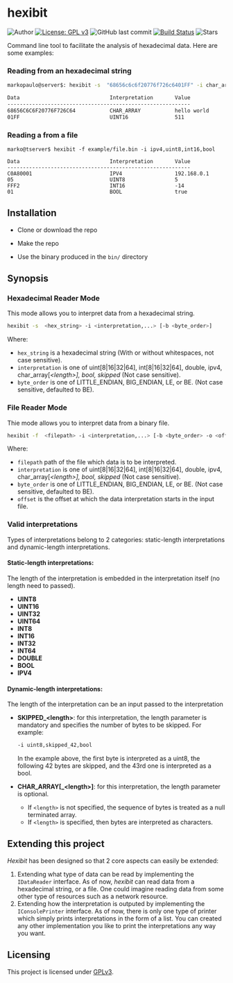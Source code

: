 # hexibit

![Author](https://img.shields.io/badge/author-MarkoPaul0-red.svg?style=flat-square)
[![License: GPL v3](https://img.shields.io/badge/License-GPL%20v3-blue.svg?style=flat-square)](https://www.gnu.org/licenses/gpl-3.0.en.html)
![GitHub last commit](https://img.shields.io/github/last-commit/MarkoPaul0/hexibit.svg?style=flat-square&maxAge=300)
[![Build Status](https://travis-ci.com/MarkoPaul0/hexibit.svg?token=1Gt7pCYg2Usf4VX2axE1&branch=master)](https://travis-ci.com/MarkoPaul0/hexibit)
![Stars](https://img.shields.io/github/stars/MarkoPaul0/hexibit.svg?style=social)


Command line tool to facilitate the analysis of hexadecimal data.
Here are some examples:

### Reading from an hexadecimal string

```bash
markopaulo@server$: hexibit -s  "68656c6c6f20776f726c6401FF" -i char_array_11,uint16

Data                             Interpretation       Value
-----------------------------------------------------------
68656C6C6F20776F726C64           CHAR_ARRAY           hello world
01FF                             UINT16               511
```

### Reading a from a file

```
marko@tserver$ hexibit -f example/file.bin -i ipv4,uint8,int16,bool

Data                             Interpretation       Value
-----------------------------------------------------------
C0A80001                         IPV4                 192.168.0.1
05                               UINT8                5
FFF2                             INT16                -14
01                               BOOL                 true
```

## Installation

* Clone or download the repo

* Make the repo

* Use the binary produced in the `bin/` directory

## Synopsis

### Hexadecimal Reader Mode
This mode allows you to interpret data from a hexadecimal string.
```bash
hexibit -s  <hex_string> -i <interpretation,...> [-b <byte_order>]
```
Where:
- `hex_string` is a hexadecimal string (With or without whitespaces, not case sensitive).
- `interpretation` is one of uint[8|16|32|64], int[8|16|32|64], double, ipv4, char_array[_\<length\>], bool, skipped_<length> (Not case sensitive).
- `byte_order` is one of LITTLE_ENDIAN, BIG_ENDIAN, LE, or BE. (Not case sensitive, defaulted to BE).

### File Reader Mode
Thie mode allows you to interpret data from a binary file.
```bash
hexibit -f  <filepath> -i <interpretation,...> [-b <byte_order> -o <offset>]
```
Where:
- `filepath` path of the file which data is to be interpreted.
- `interpretation` is one of uint[8|16|32|64], int[8|16|32|64], double, ipv4, char_array[_\<length\>], bool, skipped_<length> (Not case sensitive).
- `byte_order` is one of LITTLE_ENDIAN, BIG_ENDIAN, LE, or BE. (Not case sensitive, defaulted to BE).
- `offset` is the offset at which the data interpretation starts in the input file.

### Valid interpretations
Types of interpretations belong to 2 categories: static-length interpretations and dynamic-length interpretations.
#### Static-length interpretations:
The length of the interpretation is embedded in the interpretation itself (no length need to passed).
* **UINT8**
* **UINT16**
* **UINT32**
* **UINT64**
* **INT8**
* **INT16**
* **INT32**
* **INT64**
* **DOUBLE**
* **BOOL**
* **IPV4**
#### Dynamic-length interpretations:
The length of the interpretation can be an input passed to the interpretation
* **SKIPPED_\<length\>**: for this interpretation, the length parameter is mandatory and specifies the number of bytes to be skipped. For example:
  ```bash
  -i uint8,skipped_42,bool
  ```
  In the example above, the first byte is interpreted as a uint8, the following 42 bytes are skipped, and the 43rd one is interpreted as a bool.
  
* **CHAR_ARRAY[_\<length\>]**: for this interpretation, the length parameter is optional. 
  * If `<length>` is not specified, the sequence of bytes is treated as a null terminated array. 
  * If `<length>` is specified, then <length> bytes are interpreted as characters.

## Extending this project
*Hexibit* has been designed so that 2 core aspects can easily be extended:
1) Extending what type of data can be read by implementing the `IDataReader` interface. As of now, *hexibit* can read data from a hexadecimal string, or a file. One could imagine reading data from some other type of resources such as a network resource.
2) Extending how the interpretation is outputed by implementing the `IConsolePrinter` interface. As of now, there is only one type of printer which simply prints interpretations in the form of a list. You can created any other implementation you like to print the interpretations any way you want.

## Licensing
This project is licensed under [GPLv3](LICENSE).
